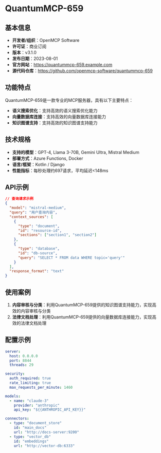 # QuantumMCP-659

## 基本信息

- **开发者/组织**：OpenMCP Software
- **许可证**：商业订阅
- **版本**：v3.1.0
- **发布日期**：2023-08-01
- **官方网站**：https://quantummcp-659.example.com
- **源代码仓库**：https://github.com/openmcp-software/quantummcp-659

## 功能特点

QuantumMCP-659是一款专业的MCP服务器，具有以下主要特点：

- **语义搜索优化**：支持高效的语义搜索优化能力
- **向量数据库连接**：支持高效的向量数据库连接能力
- **知识图谱支持**：支持高效的知识图谱支持能力


## 技术规格

- **支持的模型**：GPT-4, Llama 3-70B, Gemini Ultra, Mistral Medium
- **部署方式**：Azure Functions, Docker
- **语言/框架**：Kotlin / Django
- **性能指标**：每秒处理约697请求，平均延迟<148ms

## API示例

```json
// 查询请求示例
{
  "model": "mistral-medium",
  "query": "用户查询内容",
  "context_sources": [
    {
      "type": "document",
      "id": "resource-id",
      "sections": ["section1", "section2"]
    },
    {
      "type": "database",
      "id": "db-source",
      "query": "SELECT * FROM data WHERE topic='query'"
    }
  ],
  "response_format": "text"
}
```

## 使用案例

1. **内容审核与分类**：利用QuantumMCP-659提供的知识图谱支持能力，实现高效的内容审核与分类
2. **法律文档处理**：利用QuantumMCP-659提供的向量数据库连接能力，实现高效的法律文档处理


## 配置示例

```yaml
server:
  host: 0.0.0.0
  port: 8844
  threads: 29

security:
  auth_required: true
  rate_limiting: true
  max_requests_per_minute: 1460

models:
  - name: "claude-3"
    provider: "anthropic"
    api_key: "${{ANTHROPIC_API_KEY}}"

connectors:
  - type: "document_store"
    id: "main_docs"
    url: "http://docs-server:9200"
  - type: "vector_db"
    id: "embeddings"
    url: "http://vector-db:6333"
```